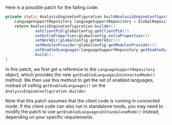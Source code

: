 Here is a possible patch for the failing code:

```java
private static AnalysisEngineConfiguration buildAnalysisEngineConfiguration() {
    LanguageSupportRepository languageSupportRepository = GlobalRepositories.getLanguageSupportRepository();
    return AnalysisEngineConfiguration.builder()
            .setClientPid(globalConfig.getClientPid())
            .setExtraProperties(globalConfig.extraProperties())
            .setWorkDir(globalConfig.getWorkDir())
            .setModulesProvider(globalConfig.getModulesProvider())
            .setEnabledLanguages(languageSupportRepository.getEnabledLanguagesInConnectedMode())
            .build();
}
```

In this patch, we first get a reference to the `LanguageSupportRepository` object, which provides the new `getEnabledLanguagesInConnectedMode()` method. We then use this method to get the set of enabled languages, instead of calling `getEnabledLanguages()` on the `AnalysisEngineConfiguration.Builder`.

Note that this patch assumes that the client code is running in connected mode. If the client code can also run in standalone mode, you may need to modify the patch to use `getEnabledLanguagesInStandaloneMode()` instead, depending on your specific requirements.